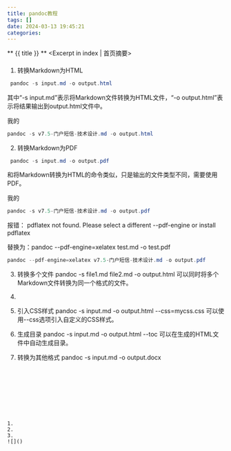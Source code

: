 ```yaml
---
title: pandoc教程
tags: []
date: 2024-03-13 19:45:21
categories:
---
```

** {{ title }} ** <Excerpt in index | 首页摘要>


<!-- more -->

#### 
1. 转换Markdown为HTML
  
```java
 pandoc -s input.md -o output.html
```
   其中“-s input.md”表示将Markdown文件转换为HTML文件，“-o output.html”表示将结果输出到output.html文件中。

我的
 ```java
pandoc -s v7.5-门户短信-技术设计.md -o output.html
```

2. 转换Markdown为PDF
 ```java
  pandoc -s input.md -o output.pdf
```
   和将Markdown转换为HTML的命令类似，只是输出的文件类型不同，需要使用PDF。

我的
 ```java
pandoc -s v7.5-门户短信-技术设计.md -o output.pdf
```
报错：
pdflatex not found. Please select a different --pdf-engine or install pdflatex

替换为：pandoc --pdf-engine=xelatex test.md -o test.pdf
 ```java
pandoc --pdf-engine=xelatex v7.5-门户短信-技术设计.md -o output.pdf
```

3. 转换多个文件
   pandoc -s file1.md file2.md -o output.html
   可以同时将多个Markdown文件转换为同一个格式的文件。
4. 
4. 引入CSS样式
   pandoc -s input.md -o output.html --css=mycss.css
   可以使用--css选项引入自定义的CSS样式。

5. 生成目录
   pandoc -s input.md -o output.html --toc
   可以在生成的HTML文件中自动生成目录。

6. 转换为其他格式
   pandoc -s input.md -o output.docx


[]()

#### 
```java

```

```java

```
[]()

#### 


```java

```

```java

```
[]()
```




1. 
2. 
3. 
![]()